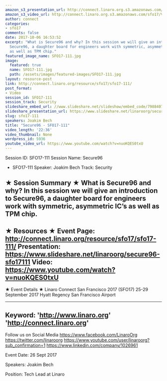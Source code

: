 ```yaml
---
amazon_s3_presentation_url: http://connect.linaro.org.s3.amazonaws.com/sfo17/Presentations/SFO17-111%20-%20Secure96.pdf
amazon_s3_video_url: http://connect.linaro.org.s3.amazonaws.com/sfo17/Videos/SFO17-111%20Secure96.mp4
author: connect
categories:
- sfo17
comments: false
date: 2017-10-06 16:53:52
excerpt: "What is Secure96 and why? In this session we will give an introduction to
  Secure96, a daughter board for engineers work with symmetric, asymmetric IC\u2019s
  as well as TPM chip."
featured_image_name: SFO17-111.jpg
image:
  featured: true
  name: SFO17-111.jpg
  path: /assets/images/featured-images/SFO17-111.jpg
layout: resource-post
link: http://connect.linaro.org/resource/sfo17/sfo17-111/
post_format:
- Video
session_id: SFO17-111
session_track: Security
slideshare_embed_url: //www.slideshare.net/slideshow/embed_code/79884071
slideshare_presentation_url: https://www.slideshare.net/linaroorg/secure96-sfo17111
slug: sfo17-111
speakers: Joakim Bech
title: "Secure96 - SFO17-111"
video_length: '22:36'
video_thumbnail: None
wordpress_id: 5936
youtube_video_url: https://www.youtube.com/watch?v=nuoKQES0txU
---
```


Session ID: SFO17-111
Session Name: Secure96
 - SFO17-111
Speaker: Joakim Bech
Track: Security


★ Session Summary ★
What is Secure96 and why? In this session we will give an introduction to Secure96, a daughter board for engineers work with symmetric, asymmetric IC’s as well as TPM chip.
---------------------------------------------------
★ Resources ★
Event Page: http://connect.linaro.org/resource/sfo17/sfo17-111/
Presentation: https://www.slideshare.net/linaroorg/secure96-sfo17111
Video: https://www.youtube.com/watch?v=nuoKQES0txU
 ---------------------------------------------------

★ Event Details ★
Linaro Connect San Francisco 2017 (SFO17)
25-29 September 2017
Hyatt Regency San Francisco Airport

---------------------------------------------------
Keyword: 
'http://www.linaro.org'
'http://connect.linaro.org'
---------------------------------------------------
Follow us on Social Media
https://www.facebook.com/LinaroOrg
https://twitter.com/linaroorg
https://www.youtube.com/user/linaroorg?sub_confirmation=1
https://www.linkedin.com/company/1026961

Event Date: 26 Sept 2017

Speakers: Joakim Bech

Position: Tech Lead at Linaro